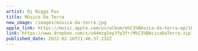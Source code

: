```yaml
---
artist: Dj Nigga Fox
title: Música Da Terra
new_image: /images/música-da-terra.jpg
apple_link: https://music.apple.com/us/album/m%C3%BAsica-da-terra-ep/1607390351
link: https://www.dropbox.com/s/u44mzg1ey3fp3fr/M%C3%BAsicaDaTerra.zip?dl=1
published_date: 2022-02-16T21:46:37.232Z
---
```

